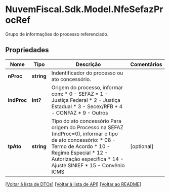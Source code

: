 # NuvemFiscal.Sdk.Model.NfeSefazProcRef
Grupo de informações do  processo referenciado.

## Propriedades

Nome | Tipo | Descrição | Comentários
------------ | ------------- | ------------- | -------------
**nProc** | **string** | Indentificador do processo ou ato  concessório. | 
**indProc** | **int?** | Origem do processo, informar com:  * 0 - SEFAZ  * 1 - Justiça Federal  * 2 - Justiça Estadual  * 3 - Secex/RFB  * 4 - CONFAZ  * 9 - Outros | 
**tpAto** | **string** | Tipo do ato concessório  Para origem do Processo na SEFAZ (indProc&#x3D;0), informar o  tipo de ato concessório:  * 08 - Termo de Acordo  * 10 - Regime Especial  * 12 - Autorização específica  * 14 - Ajuste SINIEF  * 15 - Convênio ICMS | [optional] 

[[Voltar à lista de DTOs]](../README.md#documentation-for-models) [[Voltar à lista de API]](../README.md#documentation-for-api-endpoints) [[Voltar ao README]](../README.md)

